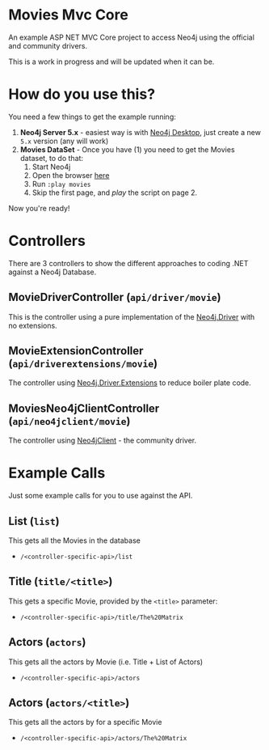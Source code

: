 # Movies Mvc Core

An example ASP NET MVC Core project to access Neo4j using the official and community drivers.

This is a work in progress and will be updated when it can be.

# How do you use this?

You need a few things to get the example running:

1. **Neo4j Server 5.x** - easiest way is with [Neo4j Desktop](https://neo4j.com/download/), just create a new `5.x` version (any will work)
1. **Movies DataSet** - Once you have (1) you need to get the Movies dataset, to do that:
   1. Start Neo4j
   1. Open the browser [here](http://localhost:7474)
   1. Run `:play movies`
   1. Skip the first page, and *play* the script on page 2. 

Now you're ready!

# Controllers

There are 3 controllers to show the different approaches to coding .NET against a Neo4j Database.

## MovieDriverController (`api/driver/movie`)

This is the controller using a pure implementation of the [Neo4j.Driver](https://nuget.org/packages/Neo4j.Driver) with no extensions.


## MovieExtensionController (`api/driverextensions/movie`)

The controller using [Neo4j.Driver.Extensions](https://nuget.org/packages/Neo4j.Driver.Extensions) to reduce boiler plate code.



## MoviesNeo4jClientController (`api/neo4jclient/movie`)

The controller using [Neo4jClient](https://nuget.org/packages/Neo4jClient) - the community driver.


# Example Calls

Just some example calls for you to use against the API.

## List (`list`)

This gets all the Movies in the database

* `/<controller-specific-api>/list`


## Title (`title/<title>`)

This gets a specific Movie, provided by the `<title>` parameter:

* `/<controller-specific-api>/title/The%20Matrix`

## Actors (`actors`)

This gets all the actors by Movie (i.e. Title + List of Actors)

* `/<controller-specific-api>/actors`

## Actors (`actors/<title>`)

This gets all the actors by for a specific Movie

* `/<controller-specific-api>/actors/The%20Matrix`